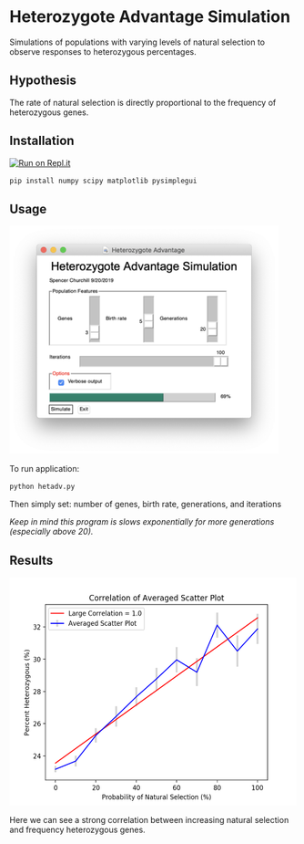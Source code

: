 # Heterozygote Advantage Simulation
Simulations of populations with varying levels of natural selection to observe responses to heterozygous percentages.

## Hypothesis
The rate of natural selection is directly proportional to the frequency of heterozygous genes.

## Installation

[![Run on Repl.it](https://repl.it/badge/github/spencerchurchill/heterozygote-advantage)](https://repl.it/github/spencerchurchill/heterozygote-advantage)

```bash
pip install numpy scipy matplotlib pysimplegui
```

## Usage
<img src="Images/GUI.png" height="400px">

To run application:
```bash
python hetadv.py
```

Then simply set:
  number of genes,
  birth rate,
  generations,
  and iterations

*Keep in mind this program is slows exponentially for more generations (especially above 20).*

## Results
<img src="Images/Figure_1.png" height="400px">

Here we can see a strong correlation between increasing natural selection and frequency heterozygous genes.
